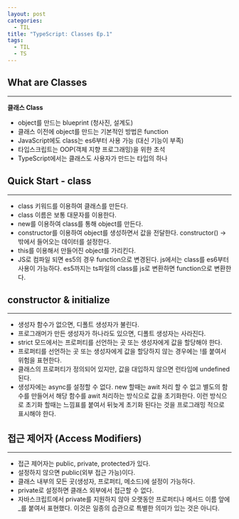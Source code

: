 ```yaml
---
layout: post
categories:
  - TIL
title: "TypeScript: Classes Ep.1"
tags:
  - TIL
  - TS
---
```


## __What are Classes__
---

**클래스 Class**

- object를 만드는 blueprint (청사진, 설계도)
- 클래스 이전에 object를 만드는 기본적인 방법은 function
- JavaScript에도 class는 es6부터 사용 가능 (대신 기능이 부족)
- 타입스크립트는 OOP(객체 지향 프로그래밍)을 위한 초석
- TypeScript에서는 클래스도 사용자가 만드는 타입의 하나

## __Quick Start - class__
---

- class 키워드를 이용하여 클래스를 만든다.
- class 이름은 보통 대문자를 이용한다.
- new를 이용하여 class를 통해 object를 만든다.
- constructor를 이용하여 object를 생성하면서 값을 전달한다.
constructor() → 밖에서 들어오는 데이터를 설정한다.
- this를 이용해서 만들어진 object를 가리킨다.
- JS로 컴파일 되면 es5의 경우 function으로 변경된다.
js에서는 class를 es6부터 사용이 가능하다.
es5까지는 ts파일의 class를 js로 변환하면 function으로 변환한다.

## __constructor & initialize__
---

- 생성자 함수가 없으면, 디폴트 생성자가 불린다.
- 프로그래머가 만든 생성자가 하나라도 있으면, 디폴트 생성자는 사라진다.
- strict 모드에서는 프로퍼티를 선언하는 곳 또는 생성자에게 값을 할당해야 한다.
- 프로퍼티를 선언하는 곳 또는 생성자에게 값을 할당하지 않는 경우에는 !를 붙여서 위험을 표현한다.
- 클래스의 프로퍼티가 정의되어 있지만, 값을 대입하지 않으면  런타임에 undefined된다.
- 생성자에는 async를 설정할 수 없다.
new 할때는 awit 처리 할 수 없고 별도의 함수를 만들어서 해당 함수를 awit 처리하는 방식으로 값을 초기화한다. 이런 방식으로 초기화 할때는 느낌표를 붙여서 뒤늦게 초기화 된다는 것을 프로그래밍 적으로 표시해야 한다.

## __접근 제어자 (Access Modifiers)__
---

- 접근 제어자는 public, private, protected가 있다.
- 설정하지 않으면 public(외부 접근 가능)이다.
- 클래스 내부의 모든 곳(생성자, 프로퍼티, 메소드)에 설정이 가능하다.
- private로 설정하면 클래스 외부에서 접근할 수 없다.
- 자바스크립트에서 private를 지원하지 않아 오랫동안 프로퍼티나 메서드 이름 앞에 _를 붙여서 표현했다. 이것은 일종의 습관으로 특별한 의미가 있는 것은 아니다.